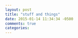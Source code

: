 ```yaml
---
layout: post
title: "stuff and things"
date: 2015-01-14 11:34:34 -0500
comments: true
categories: 
---
```

